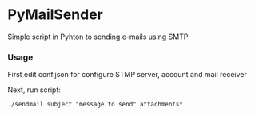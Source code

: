 PyMailSender
============

Simple script in Pyhton to sending e-mails using SMTP

### Usage 
First edit conf.json for configure STMP server, account and mail receiver

Next, run script:
``` 
./sendmail subject "message to send" attachments*
```
